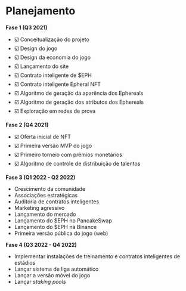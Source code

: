 # Planejamento

**Fase 1 (Q3 2021)**

* ☑️ Conceitualização do projeto
* ☑️ Design do jogo
* ☑️ Design da economia do jogo
* ☑️ Lançamento do site
* ☑️ Contrato inteligente de $EPH
* ☑️ Contrato inteligente Epheral NFT
* ☑️ Algoritmo de geração da aparência dos Ephereals
* ☑️ Algoritmo de geração dos atributos dos Ephereals
* ☑️ Exploração em redes de prova

**Fase 2 (Q4 2021)**

* ☑️ Oferta inicial de NFT
* ☑️ Primeira versão MVP do jogo
* ☑️ Primeiro torneio com prêmios monetários
* ☑️ Algoritmo de controle de distribuição de talentos

**Fase 3 (Q1 2022 - Q2 2022)**

* Crescimento da comunidade
* Associações estratégicas
* Auditoria de contratos inteligentes
* Marketing agressivo
* Lançamento do mercado
* Lançamento do $EPH no PancakeSwap
* Lançamento do $EPH na Binance
* Primeira versão pública do jogo (web)

**Fase 4 (Q3 2022 - Q4 2022)**

* Implementar instalações de treinamento e contratos inteligentes de estádios
* Lançar sistema de liga automático
* Lançar a versão móvel do jogo
* Lançar _staking pools_
